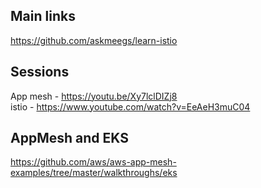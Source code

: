 
## Main links
https://github.com/askmeegs/learn-istio

## Sessions 
App mesh - https://youtu.be/Xy7lclDIZj8  
istio - https://www.youtube.com/watch?v=EeAeH3muC04

## AppMesh and EKS
https://github.com/aws/aws-app-mesh-examples/tree/master/walkthroughs/eks

